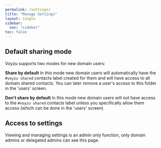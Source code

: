 ```yaml
---
permalink: /settings/
title: "Manage Settings"
layout: single
sidebar:
  nav: "sidebar"
toc: false
---
```

<!--voyzu help content-->
## Default sharing mode
Voyzu supports two modes for new domain users:

**Share by default**
In this mode new domain users will automatically have the
```#voyzu shared``` contacts label
 created for them and will have access to all domain shared contacts.  You can later remove a user's access to this folder in the 'users' screen.

**Don't share by default**
In this mode new domain users will not have access to the
<code>#voyzu shared</code> contacts label
unless you specifically allow them access (which can be done in the 'users' screen)

## Access to settings
Viewing and managing settings is an admin only function, only domain admins
or delegated admins can see this page.
